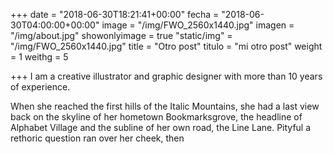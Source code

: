 +++
date = "2018-06-30T18:21:41+00:00"
fecha = "2018-06-30T04:00:00+00:00"
image = "/img/FWO_2560x1440.jpg"
imagen = "/img/about.jpg"
showonlyimage = true
"static/img" = "/img/FWO_2560x1440.jpg"
title = "Otro post"
titulo = "mi otro post"
weight = 1
weithg = 5

+++
I am a creative illustrator and graphic designer with more than 10 years of experience.

<!--more-->

When she reached the first hills of the Italic Mountains, she had a last view back on the skyline of her hometown Bookmarksgrove, the headline of Alphabet Village and the subline of her own road, the Line Lane. Pityful a rethoric question ran over her cheek, then